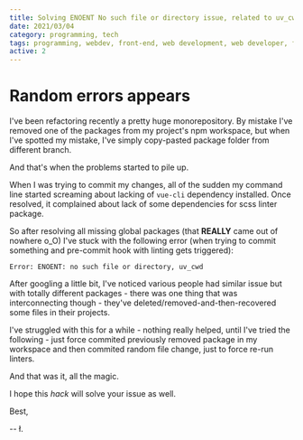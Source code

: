 ```yaml
---
title: Solving ENOENT No such file or directory issue, related to uv_cwd
date: 2021/03/04
category: programming, tech
tags: programming, webdev, front-end, web development, web developer, front-end developer, front-end development, javascript, js, command line, cmd, bash, node.js, node, nodejs. npm, monorepo
active: 2
---
```


# Random errors appears

I've been refactoring recently a pretty huge monorepository. By mistake I've removed one of the packages from my project's npm workspace, but when I've spotted my mistake, I've simply copy-pasted package folder from different branch. 

And that's when the problems started to pile up.

When I was trying to commit my changes, all of the sudden my command line started screaming about lacking of `vue-cli` dependency installed. Once resolved, it complained about lack of some dependencies for scss linter package. 

So after resolving all missing global packages (that **REALLY** came out of nowhere o_O) I've stuck with the following error (when trying to commit something and pre-commit hook with linting gets triggered):

```
Error: ENOENT: no such file or directory, uv_cwd
```

After googling a little bit, I've noticed various people had similar issue but with totally different packages - there was one thing that was interconnecting though - they've deleted/removed-and-then-recovered some files in their projects.

I've struggled with this for a while - nothing really helped, until I've tried the following - just force commited previously removed package in my workspace and then commited random file change, just to force re-run linters.

And that was it, all the magic.

I hope this *hack* will solve your issue as well.

Best,

-- ł.

